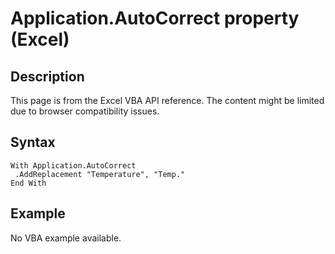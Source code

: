 # Application.AutoCorrect property (Excel)

## Description
This page is from the Excel VBA API reference. The content might be limited due to browser compatibility issues.

## Syntax
```vba
With Application.AutoCorrect 
 .AddReplacement "Temperature", "Temp." 
End With
```

## Example
No VBA example available.
